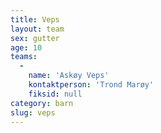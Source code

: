 ```yaml
---
title: Veps
layout: team
sex: gutter
age: 10
teams:
  -
    name: 'Askøy Veps'
    kontaktperson: 'Trond Marøy'
    fiksid: null
category: barn
slug: veps
---
```


